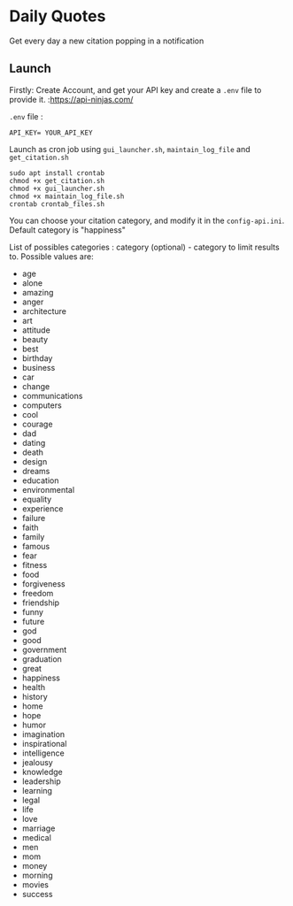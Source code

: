 # Daily Quotes

Get every day a new citation popping in a notification



## Launch 



Firstly: Create Account, and get your API key and create a `.env` file to provide it. :https://api-ninjas.com/

`.env` file : 
```
API_KEY= YOUR_API_KEY

```



Launch as cron job using `gui_launcher.sh`, `maintain_log_file` and `get_citation.sh`
```
sudo apt install crontab
chmod +x get_citation.sh
chmod +x gui_launcher.sh
chmod +x maintain_log_file.sh
crontab crontab_files.sh
```

You can choose your citation category, and modify it in the `config-api.ini`. Default category is "happiness"

List of possibles categories :
category (optional) - category to limit results to. Possible values are:

   - age
   - alone
   - amazing
   - anger
   - architecture
   - art
   - attitude
   - beauty
   - best
   - birthday
   - business
   - car
   - change
   - communications
   - computers
   - cool
   - courage
   - dad
   - dating
   - death
   - design
   - dreams
   - education
   - environmental
   - equality
   - experience
   - failure
   - faith
   - family
   - famous
   - fear
   - fitness
   - food
   - forgiveness
   - freedom
   - friendship
   - funny
   - future
   - god
   - good
   - government
   - graduation
   - great
   - happiness
   - health
   - history
   - home
   - hope
   - humor
   - imagination
   - inspirational
   - intelligence
   - jealousy
   - knowledge
   - leadership
   - learning
   - legal
   - life
   - love
   - marriage
   - medical
   - men
   - mom
   - money
   - morning
   - movies
   - success

